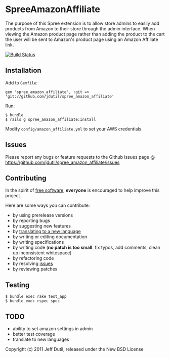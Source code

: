 SpreeAmazonAffiliate
====================

The purpose of this Spree extension is to allow store admins to easily add products from Amazon to their store through the admin interface.  When viewing the Amazon product page rather than adding the product to the cart the user will be sent to Amazon's product page using an Amazon Affiliate link.

[![Build Status](https://secure.travis-ci.org/jdutil/spree_amazon_affiliate.png)](http://travis-ci.org/jdutil/spree_amazon_affiliate)

Installation
------------

Add to `Gemfile`:

    gem 'spree_amazon_affiliate', :git => 'git://github.com/jdutil/spree_amazon_affiliate'

Run:

    $ bundle
    $ rails g spree_amazon_affiliate:install

Modify `config/amazon_affiliate.yml` to set your AWS credentials.

Issues
------

Please report any bugs or feature requests to the Github issues page @ https://github.com/jdutil/spree_amazon_affiliate/issues

Contributing
------------

In the spirit of [free software](http://www.fsf.org/licensing/essays/free-sw.html), **everyone** is encouraged to help improve this project.

Here are some ways *you* can contribute:

* by using prerelease versions
* by reporting bugs
* by suggesting new features
* by [translating to a new language](https://github.com/jdutil/spree_amazon_affiliate/tree/master/config/locales)
* by writing or editing documentation
* by writing specifications
* by writing code (**no patch is too small**: fix typos, add comments, clean up inconsistent whitespace)
* by refactoring code
* by resolving [issues](https://github.com/jdutil/spree_amazon_affiliate/issues)
* by reviewing patches

Testing
-------

    $ bundle exec rake test_app
    $ bundle exec rspec spec

TODO
----

* ability to set amazon settings in admin
* better test coverage
* translate to new languages

Copyright (c) 2011 Jeff Dutil, released under the New BSD License
